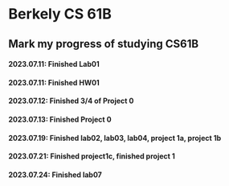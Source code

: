 # Berkely CS 61B
## Mark my progress of studying CS61B
#### 2023.07.11: Finished Lab01
#### 2023.07.11: Finished HW01
#### 2023.07.12: Finished 3/4 of Project 0
#### 2023.07.13: Finished Project 0
#### 2023.07.19: Finished lab02, lab03, lab04, project 1a, project 1b
#### 2023.07.21: Finished project1c, finished project 1
#### 2023.07.24: Finished lab07
